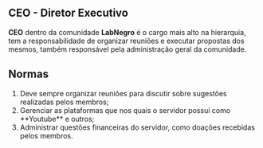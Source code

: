 ## CEO - Diretor Executivo

**CEO** dentro da comunidade **LabNegro** é o cargo mais alto na hierarquia, tem a responsabilidade de
organizar reuniões e executar propostas dos mesmos, também responsável pela administração geral
da comunidade.

## Normas 
<ol>
  <li>Deve sempre organizar reuniões para discutir sobre sugestões realizadas pelos membros;</li>
  <li>Gerenciar as plataformas que nos quais o servidor possui como **Youtube** e outros;</li>
  <li>Administrar questões financeiras do servidor, como doações recebidas pelos membros.</li>
</ol>

